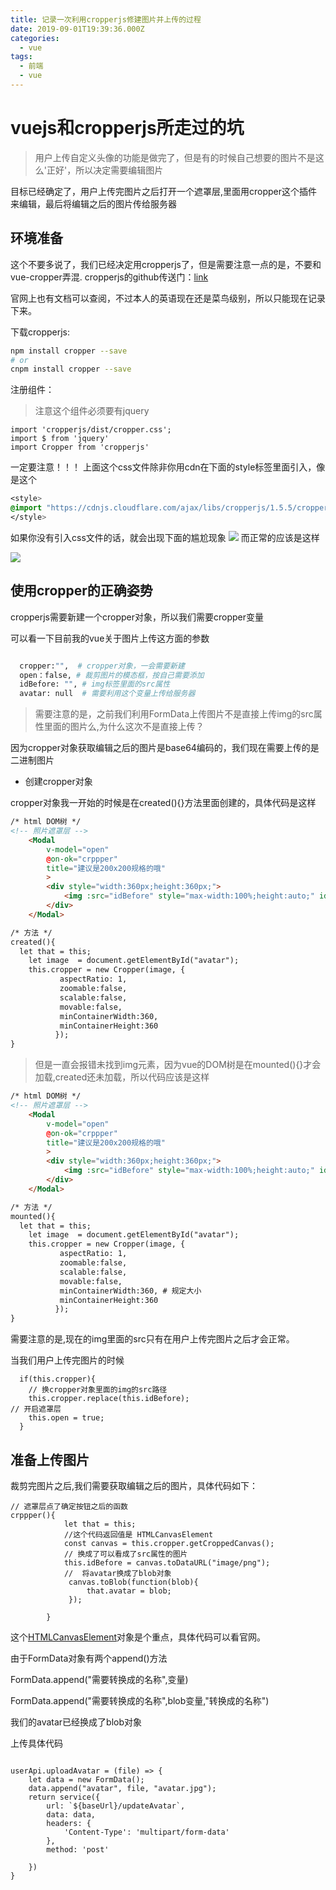 ```yaml
---
title: 记录一次利用cropperjs修建图片并上传的过程
date: 2019-09-01T19:39:36.000Z
categories:
  - vue
tags:
  - 前端
  - vue
---
```


# vuejs和cropperjs所走过的坑

> 用户上传自定义头像的功能是做完了，但是有的时候自己想要的图片不是这么'正好'，所以决定需要编辑图片

目标已经确定了，用户上传完图片之后打开一个遮罩层,里面用cropper这个插件来编辑，最后将编辑之后的图片传给服务器

## 环境准备

这个不要多说了，我们已经决定用cropperjs了，但是需要注意一点的是，不要和vue-cropper弄混. cropperjs的github传送门：[link](https://github.com/fengyuanchen/cropperjs)

官网上也有文档可以查阅，不过本人的英语现在还是菜鸟级别，所以只能现在记录下来。

下载cropperjs:

```bash
npm install cropper --save
# or
cnpm install cropper --save
```

注册组件：

> 注意这个组件必须要有jquery

```
import 'cropperjs/dist/cropper.css';
import $ from 'jquery'
import Cropper from 'cropperjs'
```

一定要注意！！！ 上面这个css文件除非你用cdn在下面的style标签里面引入，像是这个

```css
<style>
@import "https://cdnjs.cloudflare.com/ajax/libs/cropperjs/1.5.5/cropper.min.css";
</style>
```

如果你没有引入css文件的话，就会出现下面的尴尬现象 ![](https://s2.ax1x.com/2019/09/01/npjtKO.png) 而正常的应该是这样

![](https://s2.ax1x.com/2019/09/01/npjbsU.png)

## 使用cropper的正确姿势

cropperjs需要新建一个cropper对象，所以我们需要cropper变量

可以看一下目前我的vue关于图片上传这方面的参数

```bash

  cropper:"",  # cropper对象，一会需要新建
  open：false, # 裁剪图片的模态框，按自己需要添加
  idBefore: "", # img标签里面的src属性
  avatar: null  # 需要利用这个变量上传给服务器
```

> 需要注意的是，之前我们利用FormData上传图片不是直接上传img的src属性里面的图片么,为什么这次不是直接上传？

因为cropper对象获取编辑之后的图片是base64编码的，我们现在需要上传的是二进制图片

* 创建cropper对象

cropper对象我一开始的时候是在created(){}方法里面创建的，具体代码是这样

```html
/* html DOM树 */
<!-- 照片遮罩层 -->
    <Modal
        v-model="open"
        @on-ok="crppper"
        title="建议是200x200规格的哦"
        >
        <div style="width:360px;height:360px;">
            <img :src="idBefore" style="max-width:100%;height:auto;" id="avatar" alt="">
        </div>
    </Modal>

/* 方法 */
created(){
  let that = this;
    let image  = document.getElementById("avatar");
    this.cropper = new Cropper(image, {
           aspectRatio: 1,
           zoomable:false,
           scalable:false,
           movable:false,
           minContainerWidth:360,
           minContainerHeight:360
          });
}
```

> 但是一直会报错未找到img元素，因为vue的DOM树是在mounted(){}才会加载,created还未加载，所以代码应该是这样

```html
/* html DOM树 */
<!-- 照片遮罩层 -->
    <Modal
        v-model="open"
        @on-ok="crppper"
        title="建议是200x200规格的哦"
        >
        <div style="width:360px;height:360px;">
            <img :src="idBefore" style="max-width:100%;height:auto;" id="avatar" alt="">
        </div>
    </Modal>

/* 方法 */
mounted(){
  let that = this;
    let image  = document.getElementById("avatar");
    this.cropper = new Cropper(image, {
           aspectRatio: 1,
           zoomable:false,
           scalable:false,
           movable:false,
           minContainerWidth:360, # 规定大小
           minContainerHeight:360
          });
}
```

需要注意的是,现在的img里面的src只有在用户上传完图片之后才会正常。

当我们用户上传完图片的时候

```
  if(this.cropper){
    // 换cropper对象里面的img的src路径
    this.cropper.replace(this.idBefore);
// 开启遮罩层
    this.open = true;
  }
```

## 准备上传图片

裁剪完图片之后,我们需要获取编辑之后的图片，具体代码如下：

```
// 遮罩层点了确定按钮之后的函数
crppper(){
            let that = this;
            //这个代码返回值是 HTMLCanvasElement
            const canvas = this.cropper.getCroppedCanvas();
            // 换成了可以看成了src属性的图片
            this.idBefore = canvas.toDataURL("image/png");
            //  将avatar换成了blob对象
             canvas.toBlob(function(blob){
                 that.avatar = blob;
             });

        }
```

这个[HTMLCanvasElement](https://developer.mozilla.org/zh-CN/docs/Web/API/HTMLCanvasElement)对象是个重点，具体代码可以看官网。

由于FormData对象有两个append()方法

FormData.append("需要转换成的名称",变量)

FormData.append("需要转换成的名称",blob变量,"转换成的名称")

我们的avatar已经换成了blob对象

上传具体代码

```

userApi.uploadAvatar = (file) => {
    let data = new FormData();
    data.append("avatar", file, "avatar.jpg");
    return service({
        url: `${baseUrl}/updateAvatar`,
        data: data,
        headers: {
            'Content-Type': 'multipart/form-data'
        },
        method: 'post'

    })
}
```
